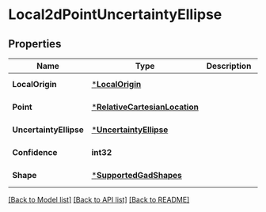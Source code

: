 # Local2dPointUncertaintyEllipse

## Properties
Name | Type | Description | Notes
------------ | ------------- | ------------- | -------------
**LocalOrigin** | [***LocalOrigin**](LocalOrigin.md) |  | [default to null]
**Point** | [***RelativeCartesianLocation**](RelativeCartesianLocation.md) |  | [default to null]
**UncertaintyEllipse** | [***UncertaintyEllipse**](UncertaintyEllipse.md) |  | [default to null]
**Confidence** | **int32** |  | [default to null]
**Shape** | [***SupportedGadShapes**](SupportedGADShapes.md) |  | [default to null]

[[Back to Model list]](../README.md#documentation-for-models) [[Back to API list]](../README.md#documentation-for-api-endpoints) [[Back to README]](../README.md)

